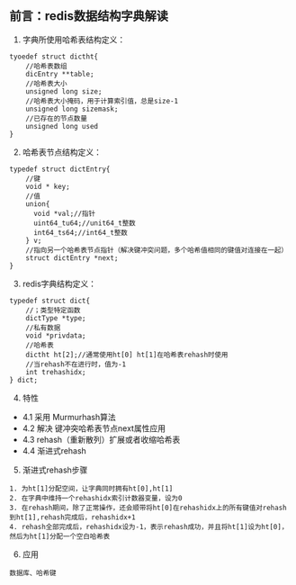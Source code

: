 ## 前言：redis数据结构字典解读
1. 字典所使用哈希表结构定义：
```
tyoedef struct dictht{
    //哈希表数组
    dicEntry **table;
    //哈希表大小
    unsigned long size;
    //哈希表大小掩码，用于计算索引值，总是size-1
    unsigned long sizemask;
    //已存在的节点数量
    unsigned long used
}
```
2. 哈希表节点结构定义：
```
typedef struct dictEntry{
    //键
    void * key;
    //值
    union{
      void *val;//指针
      uint64_tu64;//unit64_t整数
      int64_ts64;//int64_t整数
    } v;
    //指向另一个哈希表节点指针（解决键冲突问题，多个哈希值相同的键值对连接在一起）
    struct dictEntry *next;
}
```
3. redis字典结构定义：
```
typedef struct dict{
    //；类型特定函数
    dictType *type;
    //私有数据
    void *privdata;
    //哈希表
    dictht ht[2];//通常使用ht[0] ht[1]在哈希表rehash时使用
    //当rehash不在进行时，值为-1
    int trehashidx;
} dict;
```
4. 特性
 * 4.1 采用 Murmurhash算法
 * 4.2 解决 键冲突哈希表节点next属性应用
 * 4.3 rehash（重新散列）扩展或者收缩哈希表
 * 4.4 渐进式rehash
5. 渐进式rehash步骤
```
1. 为ht[1]分配空间，让字典同时拥有ht[0],ht[1]
2. 在字典中维持一个rehashidx索引计数器变量，设为0
3. 在rehash期间，除了正常操作，还会顺带将ht[0]在rehashidx上的所有键值对rehash到ht[1],rehash完成后，rehashidx+1
4. rehash全部完成后，rehashidx设为-1，表示rehash成功，并且将ht[1]设为ht[0]，然后为ht[1]分配一个空白哈希表

```
6. 应用
```
数据库、哈希键
```
